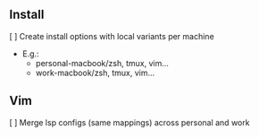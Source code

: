 ## Install
[ ] Create install options with local variants per machine
  - E.g.:
    - personal-macbook/zsh, tmux, vim...
    - work-macbook/zsh, tmux, vim...

## Vim
[ ] Merge lsp configs (same mappings) across personal and work
